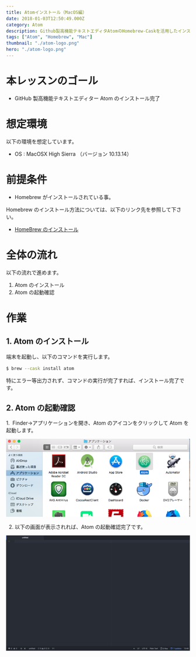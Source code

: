 ```yaml
---
title: Atomインストール（MacOS編）
date: 2018-01-03T12:50:49.000Z
category: Atom
description: Github製高機能テキストエディタAtomのHomebrew-Caskを活用したインストール方法をご紹介いたします。
tags: ["Atom", "Homebrew", "Mac"]
thumbnail: "./atom-logo.png"
hero: "./atom-logo.png"
---
```


# 本レッスンのゴール

- GitHub 製高機能テキストエディター Atom のインストール完了

# 想定環境

以下の環境を想定しています。

- OS : MacOSX High Sierra （バージョン 10.13.14）

# 前提条件

- Homebrew がインストールされている事。

<attention>

Homebrew のインストール方法については、以下のリンク先を参照して下さい。

- <a href="https://startappdevfrom35.com/homebrewinstall/">HomeBrew のインストール</a>

</attention>

# 全体の流れ

以下の流れで進めます。

1. Atom のインストール
2. Atom の起動確認

<adsence></adsence>

# 作業

## 1. Atom のインストール

端末を起動し、以下のコマンドを実行します。

```bash
$ brew --cask install atom
```

特にエラー等出力されず、コマンドの実行が完了すれば、インストール完了です。

## 2. Atom の起動確認

1.  Finder->アプリケーションを開き、Atom のアイコンをクリックして Atom を起動します。

![AtomStart](426d62841b8cd51184b5e750c7f7e79a.png)

2. 以下の画面が表示されれば、Atom の起動確認完了です。

![Atom](4c47bbd8cdacaa66261b6e82682c4d61.png)
